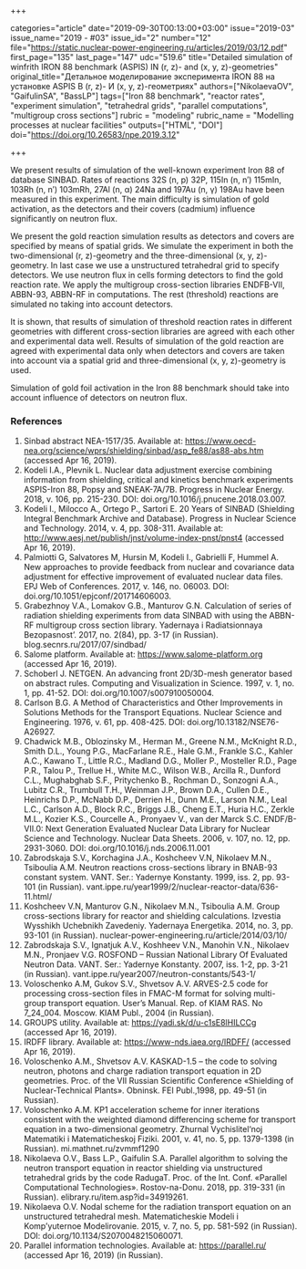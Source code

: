 +++

categories="article"
date="2019-09-30T00:13:00+03:00"
issue="2019-03"
issue_name="2019 - #03"
issue_id="2"
number="12"
file="https://static.nuclear-power-engineering.ru/articles/2019/03/12.pdf"
first_page="135"
last_page="147"
udc="519.6"
title="Detailed simulation of winfrith IRON 88 benchmark (ASPIS) IN (r, z)- and (x, y, z)-geometries"
original_title="Детальное моделирование эксперимента IRON 88 на установке ASPIS В (r, z)- И (x, y, z)-геометриях"
authors=["NikolaevaOV", "GaifulinSA", "BassLP"]
tags=["Iron 88 benchmark", "reactor rates", "experiment simulation", "tetrahedral grids", "parallel computations", "multigroup cross sections"]
rubric = "modeling"
rubric_name = "Modelling processes at nuclear facilities"
outputs=["HTML", "DOI"]
doi="https://doi.org/10.26583/npe.2019.3.12"

+++

We present results of simulation of the well-known experiment Iron 88 of database SINBAD. Rates of reactions 32S (n, p) 32P, 115In (n, n′) 115mIn, 103Rh (n, n′) 103mRh, 27Al (n, α) 24Na and 197Au (n, γ) 198Au have been measured in this experiment. The main difficulty is simulation of gold activation, as the detectors and their covers (cadmium) influence significantly on neutron flux.

We present the gold reaction simulation results as detectors and covers are specified by means of spatial grids. We simulate the experiment in both the two-dimensional (r, z)-geometry and the three-dimensional (x, y, z)-geometry. In last case we use a unstructured tetrahedral grid to specify detectors. We use neutron flux in cells forming detectors to find the gold reaction rate. We apply the multigroup cross-section libraries ENDFB-VII, ABBN-93, ABBN-RF in computations. The rest (threshold) reactions are simulated no taking into account detectors.

It is shown, that results of simulation of threshold reaction rates in different geometries with different cross-section libraries are agreed with each other and experimental data well. Results of simulation of the gold reaction are agreed with experimental data only when detectors and covers are taken into account via a spatial grid and three-dimensional (x, y, z)-geometry is used.

Simulation of gold foil activation in the Iron 88 benchmark should take into account influence of detectors on neutron flux.

### References

1. Sinbad abstract NEA-1517/35. Available at: https://www.oecd-nea.org/science/wprs/shielding/sinbad/asp_fe88/as88-abs.htm (accessed Apr 16, 2019).
2. Kodeli I.A., Plevnik L. Nuclear data adjustment exercise combining information from shielding, critical and kinetics benchmark experiments ASPIS-Iron 88, Popsy and SNEAK-7A/7B. Progress in Nuclear Energy. 2018, v. 106, pp. 215-230. DOI: doi.org/10.1016/j.pnucene.2018.03.007.
3. Kodeli I., Milocco A., Ortego P., Sartori E. 20 Years of SINBAD (Shielding Integral Benchmark Archive and Database). Progress in Nuclear Science and Technology. 2014, v. 4, pp. 308-311. Available at: http://www.aesj.net/publish/jnst/volume-index-pnst/pnst4 (accessed Apr 16, 2019).
4. Palmiotti G, Salvatores M, Hursin M, Kodeli I., Gabrielli F, Hummel A. New approaches to provide feedback from nuclear and covariance data adjustment for effective improvement of evaluated nuclear data files. EPJ Web of Conferences. 2017, v. 146, no. 06003. DOI: doi.org/10.1051/epjconf/201714606003.
5. Grabezhnoy V.A., Lomakov G.B., Manturov G.N. Calculation of series of radiation shielding experiments from data SINBAD with using the ABBN-RF multigroup cross section library. Yadernaya i Radiatsionnaya Bezopasnost’. 2017, no. 2(84), pp. 3-17 (in Russian). blog.secnrs.ru/2017/07/sindbad/
6. Salome platform. Available at: https://www.salome-platform.org (accessed Apr 16, 2019).
7. Schoberl J. NETGEN. An advancing front 2D/3D-mesh generator based on abstract rules. Computing and Visualization in Science. 1997, v. 1, no. 1, pp. 41-52. DOI: doi.org/10.1007/s007910050004.
8. Carlson B.G. A Method of Characteristics and Other Improvements in Solutions Methods for the Transport Equations. Nuclear Science and Engineering. 1976, v. 61, pp. 408-425. DOI: doi.org/10.13182/NSE76-A26927.
9. Chadwick M.B., Oblozinsky M., Herman M., Greene N.M., McKnight R.D., Smith D.L., Young P.G., MacFarlane R.E., Hale G.M., Frankle S.C., Kahler A.C., Kawano T., Little R.C., Madland D.G., Moller P., Mosteller R.D., Page P.R., Talou P., Trellue H., White M.C., Wilson W.B., Arcilla R., Dunford C.L., Mughabghab S.F., Pritychenko B., Rochman D., Sonzogni A.A., Lubitz C.R., Trumbull T.H., Weinman J.P., Brown D.A., Cullen D.E., Heinrichs D.P., McNabb D.P., Derrien H., Dunn M.E., Larson N.M., Leal L.C., Carlson A.D., Block R.C., Briggs J.B., Cheng E.T., Huria H.C., Zerkle M.L., Kozier K.S., Courcelle A., Pronyaev V., van der Marck S.C. ENDF/B-VII.0: Next Generation Evaluated Nuclear Data Library for Nuclear Science and Technology. Nuclear Data Sheets. 2006, v. 107, no. 12, pp. 2931-3060. DOI: doi.org/10.1016/j.nds.2006.11.001
10. Zabrodskaja S.V., Korchagina J.A., Koshcheev V.N, Nikolaev M.N., Tsiboulia A.M. Neutron reactions cross-sections library in BNAB-93 constant system. VANT. Ser.: Yadernye Konstanty. 1999, iss. 2, pp. 93-101 (in Russian). vant.ippe.ru/year1999/2/nuclear-reactor-data/636-11.html/
11. Koshcheev V.N, Manturov G.N., Nikolaev M.N., Tsiboulia A.M. Group cross-sections library for reactor and shielding calculations. Izvestia Wysshikh Uchebnikh Zavedeniy. Yadernaya Energetika. 2014, no. 3, pp. 93-101 (in Russian). nuclear-power-engineering.ru/article/2014/03/10/
12. Zabrodskaja S.V., Ignatjuk A.V., Koshheev V.N., Manohin V.N., Nikolaev M.N., Pronjaev V.G. ROSFOND – Russian National Library Of Evaluated Neutron Data. VANT. Ser.: Yadernye Konstanty. 2007, iss. 1-2, pp. 3-21 (in Russian). vant.ippe.ru/year2007/neutron-constants/543-1/
13. Voloschenko A.M, Gukov S.V., Shvetsov A.V. ARVES-2.5 code for processing cross-section files in FMAC-M format for solving multi-group transport equation. User’s Manual. Rep. of KIAM RAS. No 7_24_004. Moscow. KIAM Publ., 2004 (in Russian).
14. GROUPS utility. Available at: https://yadi.sk/d/u-c1sE8lHILCCg (accessed Apr 16, 2019).
15. IRDFF library. Available at: https://www-nds.iaea.org/IRDFF/ (accessed Apr 16, 2019).
16. Voloschenko A.M., Shvetsov A.V. KASKAD-1.5 – the code to solving neutron, photons and charge radiation transport equation in 2D geometries. Proc. of the VII Russian Scientific Conference «Shielding of Nuclear-Technical Plants». Obninsk. FEI Publ.,1998, pp. 49-51 (in Russian).
17. Voloschenko A.M. KP1 acceleration scheme for inner iterations consistent with the weighted diamond differencing scheme for transport equation in a two-dimensional geometry. Zhurnal Vychislitel‘noj Matematiki i Matematicheskoj Fiziki. 2001, v. 41, no. 5, pp. 1379-1398 (in Russian). mi.mathnet.ru/zvmmf1290
18. Nikolaeva O.V., Bass L.P., Gaifulin S.A. Parallel algorithm to solving the neutron transport equation in reactor shielding via unstructured tetrahedral grids by the code RadugaT. Proc. of the Int. Conf. «Parallel Computational Technologies». Rostov-na-Donu. 2018, pp. 319-331 (in Russian). elibrary.ru/item.asp?id=34919261.
19. Nikolaeva O.V. Nodal scheme for the radiation transport equation on an unstructured tetrahedral mesh. Matematicheskie Modeli i Komp’yuternoe Modelirovanie. 2015, v. 7, no. 5, pp. 581-592 (in Russian). DOI: doi.org/10.1134/S2070048215060071.
20. Parallel information technologies. Available at: https://parallel.ru/ (accessed Apr 16, 2019) (in Russian).